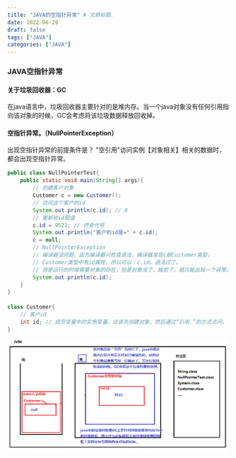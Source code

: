 ```yaml
---
title: "JAVA的空指针异常" # 文章标题.
date: 2022-06-29
draft: false
tags: ["JAVA"]
categories: ["JAVA"]
---
```


### JAVA空指针异常

#### 关于垃圾回收器：GC

​	在java语言中，垃圾回收器主要针对的是堆内存。当一个java对象没有任何引用指向该对象的时候，GC会考虑将该垃圾数据释放回收掉。

#### 空指针异常。（NullPointerException）

出现空指针异常的前提条件是？
	"空引用"访问实例【对象相关】相关的数据时，都会出现空指针异常。

```java
public class NullPointerTest{
	public static void main(String[] args){
		// 创建客户对象
		Customer c = new Customer();
		// 访问这个客户的id
		System.out.println(c.id); // 0
		// 重新给id赋值
		c.id = 9521; // 终身代号
		System.out.println("客户的id是=" + c.id);
		c = null;
		// NullPointerException
		// 编译器没问题，因为编译器只检查语法，编译器发现c是Customer类型，
		// Customer类型中有id属性，所以可以：c.id。语法过了。
		// 但是运行的时候需要对象的存在，但是对象没了，尴尬了，就只能出现一个异常。
		System.out.println(c.id);
	}
}

class Customer{
	// 客户id
	int id; // 成员变量中的实例变量，应该先创建对象，然后通过“引用.”的方式访问。
}
```

![空指针异常](./空指针异常.png)